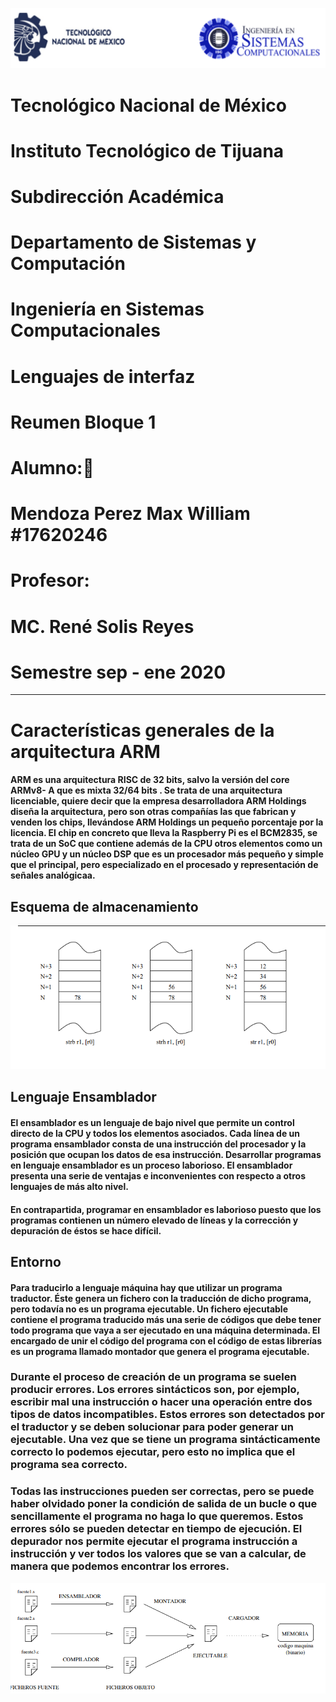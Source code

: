 ![](imagenes/portadatcnm.png)

#  Tecnológico Nacional de México
#  Instituto Tecnológico de Tijuana
#  Subdirección Académica

#  Departamento de Sistemas y Computación
#  Ingeniería en Sistemas Computacionales
#  Lenguajes de interfaz 

#  Reumen Bloque 1

# Alumno:📝 
# Mendoza Perez Max William #17620246
   

# Profesor:
# MC. René Solis Reyes
# Semestre sep - ene 2020


-----
# Características generales de la arquitectura ARM


#### ARM es una arquitectura RISC de 32 bits, salvo la versión del core ARMv8- A que es mixta 32/64 bits . Se trata de una arquitectura licenciable, quiere decir que la empresa desarrolladora ARM Holdings diseña la arquitectura, pero son otras compañías las que fabrican y venden los chips, llevándose ARM Holdings un pequeño porcentaje por la licencia. El chip en concreto que lleva la Raspberry Pi es el BCM2835, se trata de un SoC que contiene además de la CPU otros elementos como un núcleo GPU y un núcleo DSP que es un procesador más pequeño y simple que el principal, pero especializado en el procesado y representación de señales analógicaa.

## Esquema de almacenamiento

![](imagenes/Esquema.PNG)

## Lenguaje Ensamblador

#### El ensamblador es un lenguaje de bajo nivel que permite un control directo de la CPU y todos los elementos asociados. Cada línea de un programa ensamblador consta de una instrucción del procesador y la posición que ocupan los datos de esa instrucción. Desarrollar programas en lenguaje ensamblador es un proceso laborioso. El ensamblador presenta una serie de ventajas e inconvenientes con respecto a otros lenguajes de más alto nivel.
#### En contrapartida, programar en ensamblador es laborioso puesto que los programas contienen un número elevado de líneas y la corrección y depuración de éstos se hace difícil.


## Entorno 

#### Para traducirlo a lenguaje máquina hay que utilizar un programa traductor. Éste genera un fichero con la traducción de dicho programa, pero todavía no es un programa ejecutable. Un fichero ejecutable contiene el programa traducido más una serie de códigos que debe tener todo programa que vaya a ser ejecutado en una máquina determinada. El encargado de unir el código del programa con el código de estas librerías es un programa llamado montador que genera el programa ejecutable.

### Durante el proceso de creación de un programa se suelen producir errores. Los errores sintácticos son, por ejemplo, escribir mal una instrucción o hacer una operación entre dos tipos de datos incompatibles. Estos errores son detectados por el traductor y se deben solucionar para poder generar un ejecutable. Una vez que se tiene un programa sintácticamente correcto lo podemos ejecutar, pero esto no implica que el programa sea correcto.

### Todas las instrucciones pueden ser correctas, pero se puede haber olvidado poner la condición de salida de un bucle o que sencillamente el programa no haga lo que queremos. Estos errores sólo se pueden detectar en tiempo de ejecución. El depurador nos permite ejecutar el programa instrucción a instrucción y ver todos los valores que se van a calcular, de manera que podemos encontrar los errores.

![](imagenes/Entorno.PNG)






